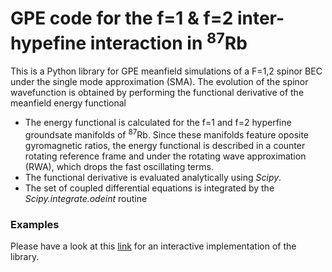 # GPE code for the f=1 & f=2 inter-hypefine interaction in <sup>87</sup>Rb

This is a Python library for GPE meanfield simulations of a F=1,2 spinor BEC under the single mode approximation (SMA). The evolution of the spinor wavefunction is obtained by performing the functional derivative of the meanfield energy functional 
* The energy functional is calculated for the f=1 and f=2 hyperfine groundsate manifolds of <sup>87</sup>Rb. Since these manifolds feature oposite gyromagnetic ratios, the energy functional is described in a counter rotating reference frame and under the rotating wave approximation (RWA), which drops the fast oscillating terms.  
* The functional derivative is evaluated analytically using _Scipy_.
* The set of coupled differential equations is integrated by the _Scipy.integrate.odeint_ routine

### Examples
Please have a look at this [link](https://mybinder.org/v2/gh/gkpau/GPE_SMA_F12/master?filepath=GPE%20SMA%20F1F2%20example.ipynb) for an interactive implementation of the library.






